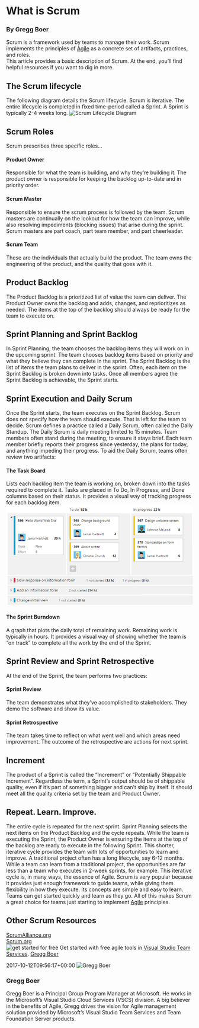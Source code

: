 
# What is Scrum
### By Gregg Boer
Scrum is a framework used by teams to manage their work. Scrum
implements the principles of
[Agile](what-is-agile.md) as a concrete
set of artifacts, practices, and roles.  
This article provides a basic description of Scrum. At the end, you’ll
find helpful resources if you want to dig in more.
## The Scrum lifecycle
The following diagram details the Scrum lifecycle. Scrum is iterative.
The entire lifecycle is completed in fixed time-period called a Sprint.
A Sprint is typically 2-4 weeks long.
![Scrum Lifecycle
Diagram](_img/agile-scrum-lifecycle-diagram.png)
## Scrum Roles
Scrum prescribes three specific roles…
#### Product Owner
Responsible for what the team is building, and why they’re building it.
The product owner is responsible for keeping the backlog up-to-date and
in priority order.
#### Scrum Master
Responsible to ensure the scrum process is followed by the team. Scrum
masters are continually on the lookout for how the team can improve,
while also resolving impediments (blocking issues) that arise during the
sprint. Scrum masters are part coach, part team member, and part
cheerleader.
#### Scrum Team
These are the individuals that actually build the product. The team owns
the engineering of the product, and the quality that goes with it.
## Product Backlog
The Product Backlog is a prioritized list of value the team can deliver.
The Product Owner owns the backlog and adds, changes, and reprioritizes
as needed. The items at the top of the backlog should always be ready
for the team to execute on.
## Sprint Planning and Sprint Backlog
In Sprint Planning, the team chooses the backlog items they will work on
in the upcoming sprint. The team chooses backlog items based on priority
and what they believe they can complete in the sprint. The Sprint
Backlog is the list of items the team plans to deliver in the sprint.
Often, each item on the Sprint Backlog is broken down into tasks. Once
all members agree the Sprint Backlog is achievable, the Sprint starts.
## Sprint Execution and Daily Scrum
Once the Sprint starts, the team executes on the Sprint Backlog. Scrum
does not specify how the team should execute. That is left for the team
to decide.
Scrum defines a practice called a Daily Scrum, often called the Daily
Standup. The Daily Scrum is daily meeting limited to 15 minutes. Team
members often stand during the meeting, to ensure it stays brief. Each
team member briefly reports their progress since yesterday, the plans
for today, and anything impeding their progress.
To aid the Daily Scrum, teams often review two artifacts:
#### The Task Board
Lists each backlog item the team is working on, broken down into the
tasks required to complete it. Tasks are placed in To Do, In Progress,
and Done columns based on their status. It provides a visual way of
tracking progress for each backlog
item.
![](_img/agile-vsts-taskboard.2.png)
#### The Sprint Burndown
A graph that plots the daily total of remaining work. Remaining work is
typically in hours. It provides a visual way of showing whether the team
is “on track” to complete all the work by the end of the Sprint.
## Sprint Review and Sprint Retrospective
At the end of the Sprint, the team performs two practices:
#### Sprint Review
The team demonstrates what they’ve accomplished to stakeholders. They
demo the software and show its value.
#### Sprint Retrospective
The team takes time to reflect on what went well and which areas need
improvement. The outcome of the retrospective are actions for next
sprint.
## Increment
The product of a Sprint is called the “Increment” or “Potentially
Shippable Increment”. Regardless the term, a Sprint’s output should be
of shippable quality, even if it’s part of something bigger and can’t
ship by itself. It should meet all the quality criteria set by the team
and Product Owner.
## Repeat. Learn. Improve.
The entire cycle is repeated for the next sprint. Sprint Planning
selects the next items on the Product Backlog and the cycle repeats.
While the team is executing the Sprint, the Product Owner is ensuring
the items at the top of the backlog are ready to execute in the
following Sprint.
This shorter, iterative cycle provides the team with lots of
opportunities to learn and improve. A traditional project often has a
long lifecycle, say 6-12 months. While a team can learn from a
traditional project, the opportunities are far less than a team who
executes in 2-week sprints, for example.
This iterative cycle is, in many ways, the essence of Agile.
Scrum is very popular because it provides just enough framework to guide
teams, while giving them flexibility in how they execute. Its concepts
are simple and easy to learn. Teams can get started quickly and learn as
they go. All of this makes Scrum a great choice for teams just starting
to implement [Agile](what-is-agile.md)
principles.
## Other Scrum Resources
[ScrumAlliance.org](http://www.ScrumAlliance.org "Scrum Alliance")  
[Scrum.org](http://www.scrum.org "Scrum.org")
   
![get started for
free](_img/AgileGetStartedForFree_32x.png)
Get started with free agile tools in [Visual Studio Team
Services](https://www.visualstudio.com/team-services/agile-tools).
  [Gregg
Boer](https://www.visualstudio.com/author/greggboe/ "Posts by Gregg Boer")
  
2017-10-12T09:56:17+00:00 
![Gregg
Boer](_img/greggboe_avatar_1472497044.jpg)
### Gregg Boer
Gregg Boer is a Principal Group Program Manager at Microsoft. He works
in the Microsoft’s Visual Studio Cloud Services (VSCS) division. A big
believer in the benefits of Agile, Gregg drives the vision for Agile
management solution provided by Microsoft’s Visual Studio Team Services
and Team Foundation Server products.